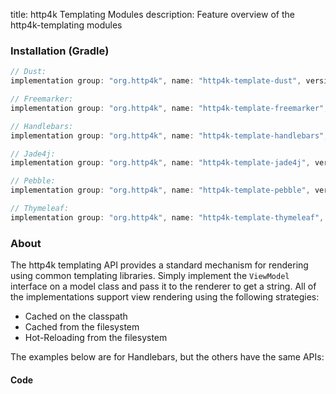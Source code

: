 title: http4k Templating Modules
description: Feature overview of the http4k-templating modules

### Installation (Gradle)

```groovy
// Dust: 
implementation group: "org.http4k", name: "http4k-template-dust", version: "4.3.0.0"

// Freemarker: 
implementation group: "org.http4k", name: "http4k-template-freemarker", version: "4.3.0.0"

// Handlebars: 
implementation group: "org.http4k", name: "http4k-template-handlebars", version: "4.3.0.0"

// Jade4j: 
implementation group: "org.http4k", name: "http4k-template-jade4j", version: "4.3.0.0"

// Pebble: 
implementation group: "org.http4k", name: "http4k-template-pebble", version: "4.3.0.0"

// Thymeleaf: 
implementation group: "org.http4k", name: "http4k-template-thymeleaf", version: "4.3.0.0"
```

### About
The http4k templating API provides a standard mechanism for rendering using common templating libraries. Simply implement the `ViewModel` interface on a model class and pass it to the renderer to get a string. All of the implementations support view rendering using the following strategies:

* Cached on the classpath
* Cached from the filesystem
* Hot-Reloading from the filesystem

The examples below are for Handlebars, but the others have the same APIs:

#### Code  [<img class="octocat"/>](https://github.com/http4k/http4k/blob/master/src/docs/guide/modules/templating/example.kt)

<script src="https://gist-it.appspot.com/https://github.com/http4k/http4k/blob/master/src/docs/guide/modules/templating/example.kt"></script>

[http4k]: https://http4k.org
